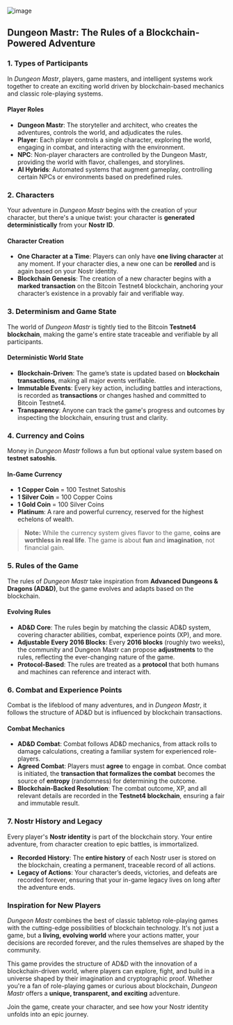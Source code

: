 ![image](https://github.com/user-attachments/assets/6c26639f-6748-4aaf-a49c-0f4af688653f)


## **Dungeon Mastr: The Rules of a Blockchain-Powered Adventure**

### **1. Types of Participants**
In *Dungeon Mastr*, players, game masters, and intelligent systems work together to create an exciting world driven by blockchain-based mechanics and classic role-playing systems.

#### **Player Roles**
- **Dungeon Mastr**: The storyteller and architect, who creates the adventures, controls the world, and adjudicates the rules.
- **Player**: Each player controls a single character, exploring the world, engaging in combat, and interacting with the environment.
- **NPC**: Non-player characters are controlled by the Dungeon Mastr, providing the world with flavor, challenges, and storylines.
- **AI Hybrids**: Automated systems that augment gameplay, controlling certain NPCs or environments based on predefined rules.

### **2. Characters**
Your adventure in *Dungeon Mastr* begins with the creation of your character, but there's a unique twist: your character is **generated deterministically** from your **Nostr ID**.

#### **Character Creation**
- **One Character at a Time**: Players can only have **one living character** at any moment. If your character dies, a new one can be **rerolled** and is again based on your Nostr identity.
- **Blockchain Genesis**: The creation of a new character begins with a **marked transaction** on the Bitcoin Testnet4 blockchain, anchoring your character’s existence in a provably fair and verifiable way.

### **3. Determinism and Game State**
The world of *Dungeon Mastr* is tightly tied to the Bitcoin **Testnet4 blockchain**, making the game's entire state traceable and verifiable by all participants.

#### **Deterministic World State**
- **Blockchain-Driven**: The game’s state is updated based on **blockchain transactions**, making all major events verifiable.
- **Immutable Events**: Every key action, including battles and interactions, is recorded as **transactions** or changes hashed and committed to Bitcoin Testnet4.
- **Transparency**: Anyone can track the game's progress and outcomes by inspecting the blockchain, ensuring trust and clarity.

### **4. Currency and Coins**
Money in *Dungeon Mastr* follows a fun but optional value system based on **testnet satoshis**.

#### **In-Game Currency**
- **1 Copper Coin** = 100 Testnet Satoshis
- **1 Silver Coin** = 100 Copper Coins
- **1 Gold Coin** = 100 Silver Coins
- **Platinum**: A rare and powerful currency, reserved for the highest echelons of wealth.

> **Note:** While the currency system gives flavor to the game, **coins are worthless in real life**. The game is about **fun** and **imagination**, not financial gain.

### **5. Rules of the Game**
The rules of *Dungeon Mastr* take inspiration from **Advanced Dungeons & Dragons (AD&D)**, but the game evolves and adapts based on the blockchain.

#### **Evolving Rules**
- **AD&D Core**: The rules begin by matching the classic AD&D system, covering character abilities, combat, experience points (XP), and more.
- **Adjustable Every 2016 Blocks**: Every **2016 blocks** (roughly two weeks), the community and Dungeon Mastr can propose **adjustments** to the rules, reflecting the ever-changing nature of the game.
- **Protocol-Based**: The rules are treated as a **protocol** that both humans and machines can reference and interact with.

### **6. Combat and Experience Points**
Combat is the lifeblood of many adventures, and in *Dungeon Mastr*, it follows the structure of AD&D but is influenced by blockchain transactions.

#### **Combat Mechanics**
- **AD&D Combat**: Combat follows AD&D mechanics, from attack rolls to damage calculations, creating a familiar system for experienced role-players.
- **Agreed Combat**: Players must **agree** to engage in combat. Once combat is initiated, the **transaction that formalizes the combat** becomes the source of **entropy** (randomness) for determining the outcome.
- **Blockchain-Backed Resolution**: The combat outcome, XP, and all relevant details are recorded in the **Testnet4 blockchain**, ensuring a fair and immutable result.

### **7. Nostr History and Legacy**
Every player's **Nostr identity** is part of the blockchain story. Your entire adventure, from character creation to epic battles, is immortalized.

- **Recorded History**: The **entire history** of each Nostr user is stored on the blockchain, creating a permanent, traceable record of all actions.
- **Legacy of Actions**: Your character’s deeds, victories, and defeats are recorded forever, ensuring that your in-game legacy lives on long after the adventure ends.

### **Inspiration for New Players**
*Dungeon Mastr* combines the best of classic tabletop role-playing games with the cutting-edge possibilities of blockchain technology. It's not just a game, but a **living, evolving world** where your actions matter, your decisions are recorded forever, and the rules themselves are shaped by the community.

This game provides the structure of AD&D with the innovation of a blockchain-driven world, where players can explore, fight, and build in a universe shaped by their imagination and cryptographic proof. Whether you're a fan of role-playing games or curious about blockchain, *Dungeon Mastr* offers a **unique, transparent, and exciting** adventure.

Join the game, create your character, and see how your Nostr identity unfolds into an epic journey.
